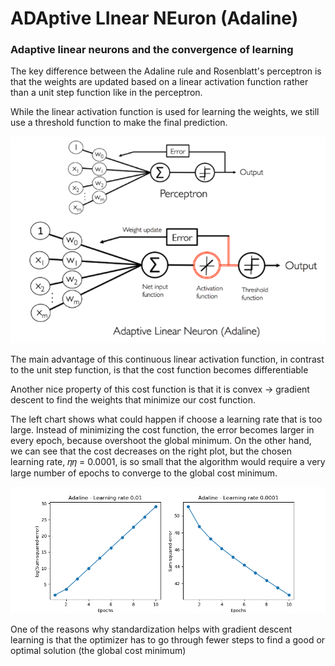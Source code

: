 # ADAptive LInear NEuron (Adaline)
### Adaptive linear neurons and the convergence of learning

The key difference between the Adaline rule and Rosenblatt's perceptron is that the weights are updated based on a linear activation function rather than a unit step function like in the perceptron.

While the linear activation function is used for learning the weights, we still use a threshold function to make the final prediction.

![adaline](adaline.png)

The main advantage of this continuous linear activation function, in contrast to the unit step function, is that the cost function becomes differentiable

Another nice property of this cost function is that it is convex -> gradient descent to find the weights that minimize our cost function.

The left chart shows what could happen if choose a learning rate that is too large. 
Instead of minimizing the cost function, the error becomes larger in every epoch, because overshoot the global minimum. 
On the other hand, we can see that the cost decreases on the right plot, but the chosen learning rate, 𝜂𝜂 = 0.0001, 
is so small that the algorithm would require a very large number of epochs to converge to the global cost minimum.

![Adaline_Learning_Rates](Adaline_Learning_Rates.png)

One of the reasons why standardization helps with gradient descent 
learning is that the optimizer has to go through fewer 
steps to find a good or optimal solution (the global cost minimum)

